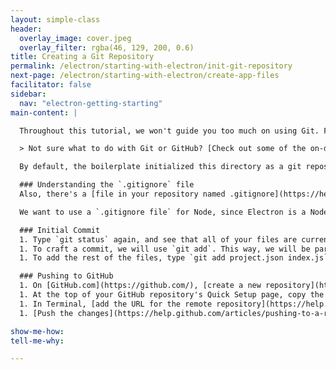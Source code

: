 ```yaml
---
layout: simple-class
header:
  overlay_image: cover.jpeg
  overlay_filter: rgba(46, 129, 200, 0.6)
title: Creating a Git Repository
permalink: /electron/starting-with-electron/init-git-repository
next-page: /electron/starting-with-electron/create-app-files
facilitator: false
sidebar:
  nav: "electron-getting-starting"
main-content: |

  Throughout this tutorial, we won't guide you too much on using Git. For all of the code, we recommend using branches and atomic commits, as well as pushing to the remote frequently.

  > Not sure what to do with Git or GitHub? [Check out some of the on-demand courses to learn more!](https://services.github.com/on-demand/)

  By default, the boilerplate initialized this directory as a git repository, so we won't need to do any extra work to get this set up.

  ### Understanding the `.gitignore` file
  Also, there's a [file in your repository named .gitignore](https://help.github.com/articles/ignoring-files/). Git uses this to determine which files and directories to ignore, before you make a commit.

  We want to use a `.gitignore file` for Node, since Electron is a Node based project. Typically, we would do this manually. Since we used a boilerplate, this is already done. If you're interested in learning about different `.gitignore` files, check out [this repository full of templates](https://github.com/github/gitignore).

  ### Initial Commit
  1. Type `git status` again, and see that all of your files are currently untracked in the working tree.
  1. To craft a commit, we will use `git add`. This way, we will be particular about what files are in each commit. We will first commit the `.gitignore` file with `git add .gitignore`, and then `git commit -m "initial commit with gitignore"`.
  1. To add the rest of the files, type `git add project.json index.js`, and `git commit -m "initial electron boilerplate files"`.

  ### Pushing to GitHub
  1. On [GitHub.com](https://github.com/), [create a new repository](https://help.github.com/articles/creating-a-new-repository/). To avoid errors, do not initialize the new repository with `README`, `license`, or `.gitignore` files. You can add these files after your project has been pushed to GitHub.
  1. At the top of your GitHub repository's Quick Setup page, copy the remote repository URL.   
  1. In Terminal, [add the URL for the remote repository](https://help.github.com/articles/adding-a-remote/) where your local repository will be pushed.
  1. [Push the changes](https://help.github.com/articles/pushing-to-a-remote/) in your local repository to GitHub.

show-me-how:
tell-me-why:

---
```

